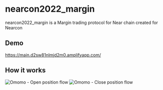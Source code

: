 # nearcon2022_margin

nearcon2022_margin is a Margin trading protocol for Near chain created for Nearcon

## Demo
https://main.d2sw81nlmjd2m0.amplifyapp.com/

## How it works
![Omomo - Open position flow](https://user-images.githubusercontent.com/91728093/190035421-1966d153-4e04-46ae-991b-37c06c2f2001.jpg)
![Omomo - Close position flow](https://user-images.githubusercontent.com/91728093/190035417-4c9cb9b4-be3a-4c96-9e41-5c4c62ca3dae.jpg)
